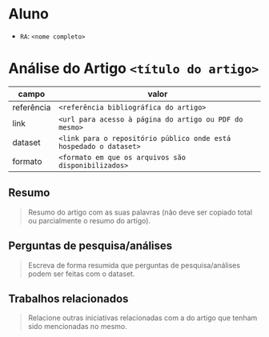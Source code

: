 # Aluno
* `RA`: `<nome completo>`

# Análise do Artigo `<título do artigo>`

| campo | valor |
|------------|----------------------------------------|
| referência | `<referência bibliográfica do artigo>` |
| link       | `<url para acesso à página do artigo ou PDF do mesmo>` |
| dataset | `<link para o repositório público onde está hospedado o dataset>` |
| formato | `<formato em que os arquivos são disponibilizados>` |

## Resumo

> Resumo do artigo com as suas palavras (não deve ser copiado total ou parcialmente o resumo do artigo).

## Perguntas de pesquisa/análises

> Escreva de forma resumida que perguntas de pesquisa/análises podem ser feitas com o dataset.

## Trabalhos relacionados

> Relacione outras iniciativas relacionadas com a do artigo que tenham sido mencionadas no mesmo.
